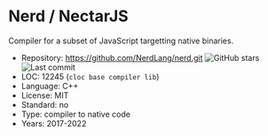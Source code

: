 # Nerd / NectarJS

Compiler for a subset of JavaScript targetting native binaries.

* Repository: https://github.com/NerdLang/nerd.git <img src="https://img.shields.io/github/stars/NerdLang/nerd?label=&style=flat-square" alt="GitHub stars" title="GitHub stars"><img src="https://img.shields.io/github/last-commit/NerdLang/nerd?label=&style=flat-square" alt="Last commit" title="Last commit">
* LOC:        12245 (`cloc base compiler lib`)
* Language:   C++
* License:    MIT
* Standard:   no
* Type:       compiler to native code
* Years:      2017-2022
